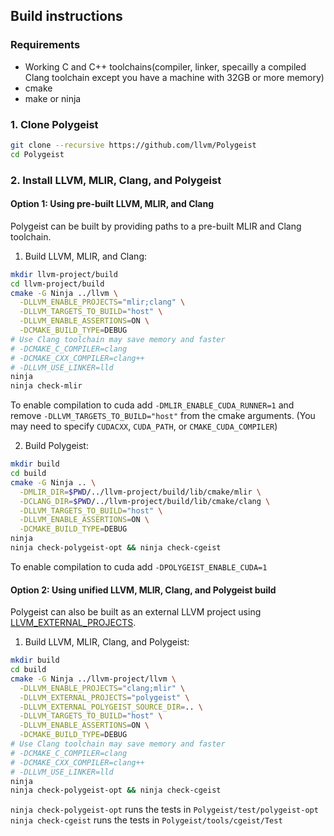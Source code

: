 ## Build instructions

### Requirements 
- Working C and C++ toolchains(compiler, linker, specailly a compiled Clang toolchain except you have a machine with 32GB or more memory)
- cmake
- make or ninja

### 1. Clone Polygeist
```sh
git clone --recursive https://github.com/llvm/Polygeist
cd Polygeist
```

### 2. Install LLVM, MLIR, Clang, and Polygeist

#### Option 1: Using pre-built LLVM, MLIR, and Clang

Polygeist can be built by providing paths to a pre-built MLIR and Clang toolchain.

1. Build LLVM, MLIR, and Clang:
```sh
mkdir llvm-project/build
cd llvm-project/build
cmake -G Ninja ../llvm \
  -DLLVM_ENABLE_PROJECTS="mlir;clang" \
  -DLLVM_TARGETS_TO_BUILD="host" \
  -DLLVM_ENABLE_ASSERTIONS=ON \
  -DCMAKE_BUILD_TYPE=DEBUG
# Use Clang toolchain may save memory and faster
# -DCMAKE_C_COMPILER=clang
# -DCMAKE_CXX_COMPILER=clang++
# -DLLVM_USE_LINKER=lld
ninja
ninja check-mlir
```

To enable compilation to cuda add `-DMLIR_ENABLE_CUDA_RUNNER=1` and remove `-DLLVM_TARGETS_TO_BUILD="host"` from the cmake arguments. (You may need to specify `CUDACXX`, `CUDA_PATH`, or `CMAKE_CUDA_COMPILER`)

2. Build Polygeist:
```sh
mkdir build
cd build
cmake -G Ninja .. \
  -DMLIR_DIR=$PWD/../llvm-project/build/lib/cmake/mlir \
  -DCLANG_DIR=$PWD/../llvm-project/build/lib/cmake/clang \
  -DLLVM_TARGETS_TO_BUILD="host" \
  -DLLVM_ENABLE_ASSERTIONS=ON \
  -DCMAKE_BUILD_TYPE=DEBUG
ninja
ninja check-polygeist-opt && ninja check-cgeist
```

To enable compilation to cuda add `-DPOLYGEIST_ENABLE_CUDA=1`

#### Option 2: Using unified LLVM, MLIR, Clang, and Polygeist build

Polygeist can also be built as an external LLVM project using [LLVM_EXTERNAL_PROJECTS](https://llvm.org/docs/CMake.html#llvm-related-variables).

1. Build LLVM, MLIR, Clang, and Polygeist:
```sh
mkdir build
cd build
cmake -G Ninja ../llvm-project/llvm \
  -DLLVM_ENABLE_PROJECTS="clang;mlir" \
  -DLLVM_EXTERNAL_PROJECTS="polygeist" \
  -DLLVM_EXTERNAL_POLYGEIST_SOURCE_DIR=.. \
  -DLLVM_TARGETS_TO_BUILD="host" \
  -DLLVM_ENABLE_ASSERTIONS=ON \
  -DCMAKE_BUILD_TYPE=DEBUG
# Use Clang toolchain may save memory and faster
# -DCMAKE_C_COMPILER=clang
# -DCMAKE_CXX_COMPILER=clang++
# -DLLVM_USE_LINKER=lld
ninja
ninja check-polygeist-opt && ninja check-cgeist
```

`ninja check-polygeist-opt` runs the tests in `Polygeist/test/polygeist-opt`
`ninja check-cgeist` runs the tests in `Polygeist/tools/cgeist/Test`
